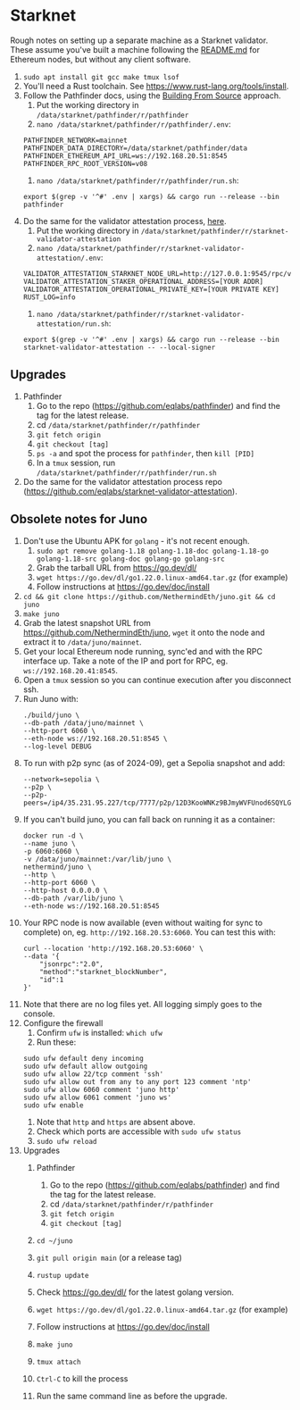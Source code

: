 # Starknet

Rough notes on setting up a separate machine as a Starknet validator. These assume you've built a machine following the [README.md](README.md) for Ethereum nodes, but without any client software.

1. `sudo apt install git gcc make tmux lsof`
1. You'll need a Rust toolchain. See https://www.rust-lang.org/tools/install.
1. Follow the Pathfinder docs, using the [Building From Source](https://eqlabs.github.io/pathfinder/getting-started/running-pathfinder#building-from-source) approach.
    1. Put the working directory in `/data/starknet/pathfinder/r/pathfinder`
    1. `nano /data/starknet/pathfinder/r/pathfinder/.env`:
    ```
    PATHFINDER_NETWORK=mainnet
    PATHFINDER_DATA_DIRECTORY=/data/starknet/pathfinder/data
    PATHFINDER_ETHEREUM_API_URL=ws://192.168.20.51:8545
    PATHFINDER_RPC_ROOT_VERSION=v08
    ```
    1. `nano /data/starknet/pathfinder/r/pathfinder/run.sh`:
    ```
    export $(grep -v '^#' .env | xargs) && cargo run --release --bin pathfinder
    ```
1. Do the same for the validator attestation process, [here](https://github.com/eqlabs/starknet-validator-attestation).
    1. Put the working directory in `/data/starknet/pathfinder/r/starknet-validator-attestation`
    1. `nano /data/starknet/pathfinder/r/starknet-validator-attestation/.env`:
    ```
    VALIDATOR_ATTESTATION_STARKNET_NODE_URL=http://127.0.0.1:9545/rpc/v0_8
    VALIDATOR_ATTESTATION_STAKER_OPERATIONAL_ADDRESS=[YOUR ADDR]
    VALIDATOR_ATTESTATION_OPERATIONAL_PRIVATE_KEY=[YOUR PRIVATE KEY]
    RUST_LOG=info
    ```
    1. `nano /data/starknet/pathfinder/r/starknet-validator-attestation/run.sh`:
    ```
    export $(grep -v '^#' .env | xargs) && cargo run --release --bin starknet-validator-attestation -- --local-signer
    ```

## Upgrades

1. Pathfinder
    1. Go to the repo (https://github.com/eqlabs/pathfinder) and find the tag for the latest release.
    1. cd `/data/starknet/pathfinder/r/pathfinder`
    1. `git fetch origin`
    1. `git checkout [tag]`
    1. `ps -a` and spot the process for `pathfinder`, then `kill [PID]`
    1. In a `tmux` session, run `/data/starknet/pathfinder/r/pathfinder/run.sh`
1. Do the same for the validator attestation process repo (https://github.com/eqlabs/starknet-validator-attestation).

## Obsolete notes for Juno

1. Don't use the Ubuntu APK for `golang` - it's not recent enough.
    1. `sudo apt remove golang-1.18 golang-1.18-doc golang-1.18-go golang-1.18-src golang-doc golang-go golang-src`
    1. Grab the tarball URL from https://go.dev/dl/
    1. `wget https://go.dev/dl/go1.22.0.linux-amd64.tar.gz` (for example)
    1. Follow instructions at https://go.dev/doc/install
1. `cd && git clone https://github.com/NethermindEth/juno.git && cd juno`
1. `make juno`
1. Grab the latest snapshot URL from https://github.com/NethermindEth/juno, `wget` it onto the node and extract it to `/data/juno/mainnet`.
1. Get your local Ethereum node running, sync'ed and with the RPC interface up. Take a note of the IP and port for RPC, eg. `ws://192.168.20.41:8545`.
1. Open a `tmux` session so you can continue execution after you disconnect ssh.
1. Run Juno with:
    ```
    ./build/juno \
    --db-path /data/juno/mainnet \
    --http-port 6060 \
    --eth-node ws://192.168.20.51:8545 \
    --log-level DEBUG
    ```
1. To run with p2p sync (as of 2024-09), get a Sepolia snapshot and add:
    ```
    --network=sepolia \
    --p2p \
    --p2p-peers=/ip4/35.231.95.227/tcp/7777/p2p/12D3KooWNKz9BJmyWVFUnod6SQYLG4dYZNhs3GrMpiot63Y1DLYS
    ```
1. If you can't build juno, you can fall back on running it as a container:
    ```
    docker run -d \
    --name juno \
    -p 6060:6060 \
    -v /data/juno/mainnet:/var/lib/juno \
    nethermind/juno \
    --http \
    --http-port 6060 \
    --http-host 0.0.0.0 \
    --db-path /var/lib/juno \
    --eth-node ws://192.168.20.51:8545
    ```
1. Your RPC node is now available (even without waiting for sync to complete) on, eg. `http://192.168.20.53:6060`. You can test this with:
    ```
    curl --location 'http://192.168.20.53:6060' \
    --data '{
        "jsonrpc":"2.0",
        "method":"starknet_blockNumber",
        "id":1
    }'
    ```
1. Note that there are no log files yet. All logging simply goes to the console.
1. Configure the firewall
    1. Confirm `ufw` is installed: `which ufw`
    1. Run these:
    ```
    sudo ufw default deny incoming
    sudo ufw default allow outgoing
    sudo ufw allow 22/tcp comment 'ssh'
    sudo ufw allow out from any to any port 123 comment 'ntp'
    sudo ufw allow 6060 comment 'juno http'
    sudo ufw allow 6061 comment 'juno ws'
    sudo ufw enable
    ```
    1. Note that `http` and `https` are absent above.
    1. Check which ports are accessible with `sudo ufw status`
    1. `sudo ufw reload`
1. Upgrades
    1. Pathfinder
        1. Go to the repo (https://github.com/eqlabs/pathfinder) and find the tag for the latest release.
        1. cd `/data/starknet/pathfinder/r/pathfinder`
        1. `git fetch origin`
        1. `git checkout [tag]`

    1. `cd ~/juno`
    1. `git pull origin main` (or a release tag)
    1. `rustup update`
    1. Check https://go.dev/dl/ for the latest golang version.
    1. `wget https://go.dev/dl/go1.22.0.linux-amd64.tar.gz` (for example)
    1. Follow instructions at https://go.dev/doc/install
    1. `make juno`
    1. `tmux attach`
    1. `Ctrl-C` to kill the process
    1. Run the same command line as before the upgrade.
